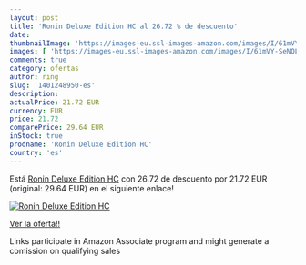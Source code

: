 ```yaml
---
layout: post
title: 'Ronin Deluxe Edition HC al 26.72 % de descuento'
date: 
thumbnailImage: 'https://images-eu.ssl-images-amazon.com/images/I/61mVY-SeNOL._SL200_.jpg'
images: [ 'https://images-eu.ssl-images-amazon.com/images/I/61mVY-SeNOL._SL200_.jpg' ]
comments: true
category: ofertas
author: ring
slug: '1401248950-es'
description:
actualPrice: 21.72 EUR
currency: EUR
price: 21.72
comparePrice: 29.64 EUR
inStock: true
prodname: 'Ronin Deluxe Edition HC'
country: 'es'
---
```


Está [Ronin Deluxe Edition HC](https://www.amazon.es/dp/1401248950/?tag=tolees-21) con 26.72 de descuento por 21.72 EUR (original: 29.64 EUR) en el siguiente enlace!

[![Ronin Deluxe Edition HC](https://images-eu.ssl-images-amazon.com/images/I/61mVY-SeNOL._SL200_.jpg)](https://www.amazon.es/dp/1401248950/?tag=tolees-21)

[Ver la oferta!!](https://www.amazon.es/dp/1401248950/?tag=tolees-21)

Links participate in Amazon Associate program and might generate a comission on qualifying sales


